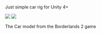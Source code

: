 Just simple car rig for Unity 4+

<img src="https://github.com/peko/Unity-Car/blob/master/blender.png?raw=true"/>
<img src="https://github.com/peko/Unity-Car/blob/master/unity.png?raw=true"/>

The Car model from the Borderlands 2 game